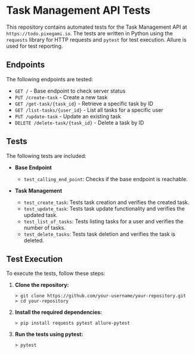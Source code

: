# Task Management API Tests

This repository contains automated tests for the Task Management API at `https://todo.pixegami.io`. The tests are written in Python using the `requests` library for HTTP requests and `pytest` for test execution. Allure is used for test reporting.

## Endpoints

The following endpoints are tested:

- `GET /` - Base endpoint to check server status
- `PUT /create-task` - Create a new task
- `GET /get-task/{task_id}` - Retrieve a specific task by ID
- `GET /list-tasks/{user_id}` - List all tasks for a specific user
- `PUT /update-task` - Update an existing task
- `DELETE /delete-task/{task_id}` - Delete a task by ID

## Tests

The following tests are included:

- **Base Endpoint**
  - `test_calling_end_point`: Checks if the base endpoint is reachable.

- **Task Management**
  - `test_create_task`: Tests task creation and verifies the created task.
  - `test_update_task`: Tests task update functionality and verifies the updated task.
  - `test_list_of_tasks`: Tests listing tasks for a user and verifies the number of tasks.
  - `test_delete_tasks`: Tests task deletion and verifies the task is deleted.

## Test Execution

To execute the tests, follow these steps:

1. **Clone the repository:**
   ```command promt
   > git clone https://github.com/your-username/your-repository.git
   > cd your-repository
   ```

2. **Install the required dependencies:**
   ```command promt
   > pip install requests pytest allure-pytest
   ```
3. **Run the tests using pytest:**
   ```command promt
   > pytest
   ```

